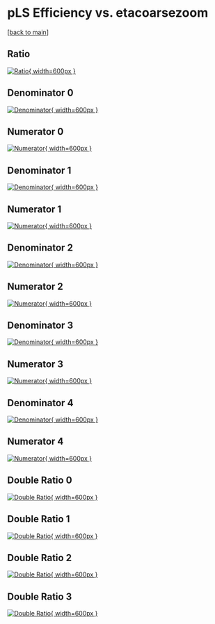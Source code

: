# pLS Efficiency vs. etacoarsezoom

[[back to main](./)]



## Ratio

[![Ratio](../mtv/var/pLS_base_0_1_eff_etacoarsezoom.png){ width=600px }](../mtv/var/pLS_base_0_1_eff_etacoarsezoom.pdf)

## Denominator 0

[![Denominator](../mtv/den/pLS_base_0_1_eff_etacoarsezoom_den0.png){ width=600px }](../mtv/den/pLS_base_0_1_eff_etacoarsezoom_den0.pdf)

## Numerator 0

[![Numerator](../mtv/num/pLS_base_0_1_eff_etacoarsezoom_num0.png){ width=600px }](../mtv/num/pLS_base_0_1_eff_etacoarsezoom_num0.pdf)

## Denominator 1

[![Denominator](../mtv/den/pLS_base_0_1_eff_etacoarsezoom_den1.png){ width=600px }](../mtv/den/pLS_base_0_1_eff_etacoarsezoom_den1.pdf)

## Numerator 1

[![Numerator](../mtv/num/pLS_base_0_1_eff_etacoarsezoom_num1.png){ width=600px }](../mtv/num/pLS_base_0_1_eff_etacoarsezoom_num1.pdf)

## Denominator 2

[![Denominator](../mtv/den/pLS_base_0_1_eff_etacoarsezoom_den2.png){ width=600px }](../mtv/den/pLS_base_0_1_eff_etacoarsezoom_den2.pdf)

## Numerator 2

[![Numerator](../mtv/num/pLS_base_0_1_eff_etacoarsezoom_num2.png){ width=600px }](../mtv/num/pLS_base_0_1_eff_etacoarsezoom_num2.pdf)

## Denominator 3

[![Denominator](../mtv/den/pLS_base_0_1_eff_etacoarsezoom_den3.png){ width=600px }](../mtv/den/pLS_base_0_1_eff_etacoarsezoom_den3.pdf)

## Numerator 3

[![Numerator](../mtv/num/pLS_base_0_1_eff_etacoarsezoom_num3.png){ width=600px }](../mtv/num/pLS_base_0_1_eff_etacoarsezoom_num3.pdf)

## Denominator 4

[![Denominator](../mtv/den/pLS_base_0_1_eff_etacoarsezoom_den4.png){ width=600px }](../mtv/den/pLS_base_0_1_eff_etacoarsezoom_den4.pdf)

## Numerator 4

[![Numerator](../mtv/num/pLS_base_0_1_eff_etacoarsezoom_num4.png){ width=600px }](../mtv/num/pLS_base_0_1_eff_etacoarsezoom_num4.pdf)

## Double Ratio 0

[![Double Ratio](../mtv/ratio/pLS_base_0_1_eff_etacoarsezoom_ratio0.png){ width=600px }](../mtv/ratio/pLS_base_0_1_eff_etacoarsezoom_ratio0.pdf)

## Double Ratio 1

[![Double Ratio](../mtv/ratio/pLS_base_0_1_eff_etacoarsezoom_ratio1.png){ width=600px }](../mtv/ratio/pLS_base_0_1_eff_etacoarsezoom_ratio1.pdf)

## Double Ratio 2

[![Double Ratio](../mtv/ratio/pLS_base_0_1_eff_etacoarsezoom_ratio2.png){ width=600px }](../mtv/ratio/pLS_base_0_1_eff_etacoarsezoom_ratio2.pdf)

## Double Ratio 3

[![Double Ratio](../mtv/ratio/pLS_base_0_1_eff_etacoarsezoom_ratio3.png){ width=600px }](../mtv/ratio/pLS_base_0_1_eff_etacoarsezoom_ratio3.pdf)


